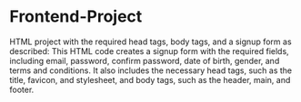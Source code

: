 # Frontend-Project
HTML project with the required head tags, body tags, and a signup form as described:
This HTML code creates a signup form with the required fields, including email, password, confirm password, date of birth, gender, and terms and conditions. It also includes the necessary head tags, such as the title, favicon, and stylesheet, and body tags, such as the header, main, and footer.
